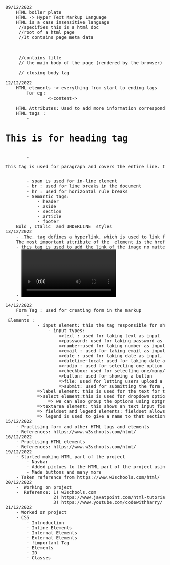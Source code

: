 <pre>
09/12/2022
    HTML boiler plate
    HTML -> Hyper Text Markup Language
    HTML is a case insensitive language
    <!DOCTYPE html> //specifies this is a html doc
    <html lang="en"> //root of a html page
    <head> //It contains page meta data
    <meta charset="UTF-8">
    <meta http-equiv="X-UA-Compatible" content="IE=edge">
    <meta name="viewport" content="width=device-width, initial-scale=1.0">
    <title>Document</title> //contains title
    </head> // the main body of the page (rendered by the browser)
    <body>
    </body> // closing body tag
    </html>
12/12/2022
    HTML elements -> everything from start to ending tags
        for eg: <body>
                <-content->
                </body>
    HTML Attributes: Used to add more information corresponding to an HTML Tags            
    HTML tags :
        - <h1>This is for heading tag</h1>
        - <p>This tag is used for paragraph and covers the entire line. It is a blocked-line element</p>
        - <span>span is used for in-line element</span>
        - br : used for line breaks in the document
        - hr : used for horizontal rule breaks
        - Semantic tags:
            - header
            - aside
            - section
            - article
            - footer
    Bold <b></b>, Italic <i></i> and UNDERLINE <u></u> styles
13/12/2022
    - <a href> The <a> tag defines a hyperlink, which is used to link from one page to another.
    The most important attribute of the <a> element is the href attribute, which indicates the link's destination
    - <img>this tag is used to add the link of the image no matter that the image is in our local system or from the internet
    - <video>this is almost similar to img tag</video>
    - <audio> this is used to add audio to the webpage</audio>
14/12/2022
    Form Tag : used for creating form in the markup
        - <form> Elements :
            - input element: this the tag responsible for showing the input field of different types based on its attribute "type"
                - input types:
                    =>text : used for taking text as input
                    =>password: used for taking password as input, characters are not shown
                    =>number:used for taking number as input , only 10 digits alongwith e(representing power of 10) is acceptable
                    =>email : used for taking email as input , validates input as a valid email address
                    =>date : used for taking date as input, date picker opens
                    =>datetime-local: used for taking date and time as input
                    =>radio : used for selecting one option out of many, radio buttons are used
                    =>checkbox: used for selecting one/many/none out of many options, checkboxes are shown to choose from options
                    =>button: used for showing a button
                    =>file: used for letting users upload a file
                    =>submit: used for submitting the form , it is basically a button
            =>label element: this is used for the text for the particular input field, to autofocus the linked input field when clicked on label- the "for" attribute of label tag should have same value as that of "id " of input tag
            =>select element:this is used for dropdown options from which an option can be choosen
                => we can also group the options using optgroup tag
            =>textarea element: this shows an text input field , width and height of this field is larger as compared to normal text field , can also be resized
            => fieldset and legend elements: fieldset allows us to group multiple fields using a box , making it as a section of the form
            => legend is used to give a name to that section created by fieldset
15/12/2022
    - Practising form and other HTML tags and elements
    - References: https://www.w3schools.com/html/
16/12/2022
    - Practising HTML elements
    - References: https://www.w3schools.com/html/
19/12/2022
    - Started making HTML part of the project
        - Navbar
        - Added pictues to the HTML part of the project using <img> tag
        - Made buttons and many more
    - Taken reference from https://www.w3schools.com/html/ 
20/12/2022
    -  Working on project
    -  Reference: 1) w3schools.com
                  2) https://www.javatpoint.com/html-tutorial
                  3) https://www.youtube.com/codewithharry/
21/12/2022
    - Worked on project
    - CSS
        - Introduction
        - Inline Elements
        - Internal Elements
        - External Elements
        - !important Tag
        - Elements
        - ID
        - Classes
</pre>        